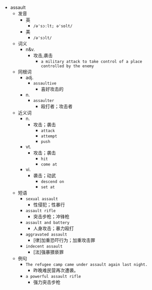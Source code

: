 - assault
  - 发音
    - 英
      - `/ə'sɔːlt; ə'sɒlt/`
    - 美
      - `/ə'sɔlt/`
  - 词义
    - n&v.
      - 攻击,袭击
        - `a military attack to take control of a place controlled by the enemy`
  - 同根词
    - adj.
      - `assaultive`
        - 喜好攻击的
    - n.
      - `assaulter`
        - 殴打者；攻击者
  - 近义词
    - n.
      - 攻击；袭击
        - `attack`
        - `attempt`
        - `push`
    - vt.
      - 攻击；袭击
        - `hit`
        - `come at`
    - vi.
      - 袭击；动武
        - `descend on`
        - `set at`
  - 短语
    - `sexual assault`
      - 性侵犯；性暴行 
    - `assault rifle`
      - 突击步枪；冲锋枪 
    - `assault and battery`
      - 人身攻击；暴力殴打 
    - `aggravated assault`
      - [律]加重恐吓行为；加重攻击罪 
    - `indecent assault`
      - [法]强暴猥亵罪 
  - 例句
    - `The refugee camp came under assault again last night.`
      - 昨晚难民营再次遭袭。
    - `a powerful assault rifle`
      - 强力突击步枪

